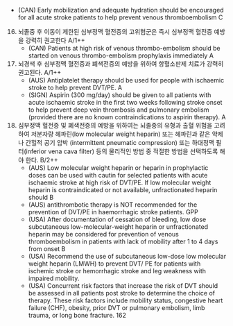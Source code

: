 *   (CAN) Early mobilization and adequate hydration should be encouraged for all acute stroke patients to help prevent venous thromboembolism C
16. 뇌졸중 후 이동이 제한된 심부정맥 혈전증의 고위험군은 즉시 심부정맥 혈전증 예방을 강력히 권고한다 A/1++
    *   (CAN) Patients at high risk of venous thrombo-embolism should be started on venous thrombo-embolism prophylaxis immediately A
17. 뇌경색 후 심부정맥 혈전증과 폐색전증의 예방을 위하여 항혈소판제 치료가 강력히 권고된다. A/1++
    *   (AUS) Antiplatelet therapy should be used for people with ischaemic stroke to help prevent DVT/PE. A
    *   (SIGN) Aspirin (300 mg/day) should be given to all patients with acute ischaemic stroke in the first two weeks following stroke onset to help prevent deep vein thrombosis and pulmonary embolism (provided there are no known contraindications to aspirin therapy). A
18. 심부정맥 혈전증 및 폐색전증의 예방을 위하여는 뇌졸중의 유형과 출혈 위험을 고려하여 저분자량 헤파린(low molecular weight heparin) 또는 헤파린과 같은 약제나 간헐적 공기 압박 (intermittent pneumatic compression) 또는 하대정맥 필터(inferior vena cava filter) 등의 물리적인 방법 중 적절한 방법을 선택하도록 해야 한다. B/2++
    *   (AUS) Low molecular weight heparin or heparin in prophylactic doses can be used with cautin for selected patients with acute ischaemic stroke at high risk of DVT/PE. If low molecular weight heparin is contraindicated or not available, unfractionated heparin should B
    *   (AUS) antithrombotic therapy is NOT recommended for the prevention of DVT/PE in haemorrhagic stroke patients. GPP
    *   (USA) After documentation of cessation of bleeding, low dose subcutaneous low-molecular-weight heparin or unfractionated heparin may be considered for prevention of venous thromboembolism in patients with lack of mobility after 1 to 4 days from onset B
    *   (USA) Recommend the use of subcutaneous low-dose low molecular weight heparin (LMWH) to prevent DVT/ PE for patients with ischemic stroke or hemorrhagic stroke and leg weakness with impaired mobility.
    *   (USA) Concurrent risk factors that increase the risk of DVT should be assessed in all patients post stroke to determine the choice of therapy. These risk factors include mobility status, congestive heart failure (CHF), obesity, prior DVT or pulmonary embolism, limb trauma, or long bone fracture.
<PAGE>162